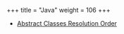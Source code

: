 +++
title = "Java"
weight = 106
+++

- [Abstract Classes Resolution Order](@/research/java/abstract.md)
